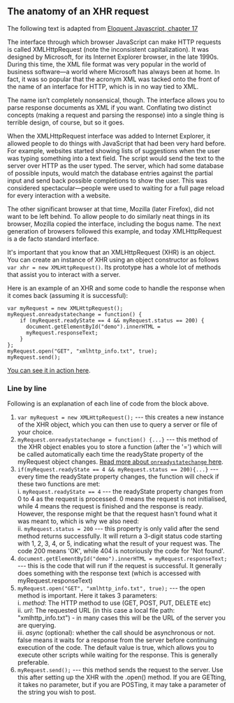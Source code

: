 ## The anatomy of an XHR request

The following text is adapted from [Eloquent Javascript, chapter 17](http://eloquentjavascript.net/17_http.html#h_Gh3HVKEFJQ)   

The interface through which browser JavaScript can make HTTP requests is called XMLHttpRequest (note the inconsistent capitalization). It was designed by Microsoft, for its Internet Explorer browser, in the late 1990s. During this time, the XML file format was very popular in the world of business software—a world where Microsoft has always been at home. In fact, it was so popular that the acronym XML was tacked onto the front of the name of an interface for HTTP, which is in no way tied to XML.

The name isn’t completely nonsensical, though. The interface allows you to parse response documents as XML if you want. Conflating two distinct concepts (making a request and parsing the response) into a single thing is terrible design, of course, but so it goes.

When the XMLHttpRequest interface was added to Internet Explorer, it allowed people to do things with JavaScript that had been very hard before. For example, websites started showing lists of suggestions when the user was typing something into a text field. The script would send the text to the server over HTTP as the user typed. The server, which had some database of possible inputs, would match the database entries against the partial input and send back possible completions to show the user. This was considered spectacular—people were used to waiting for a full page reload for every interaction with a website.

The other significant browser at that time, Mozilla (later Firefox), did not want to be left behind. To allow people to do similarly neat things in its browser, Mozilla copied the interface, including the bogus name. The next generation of browsers followed this example, and today XMLHttpRequest is a de facto standard interface.  

It's important that you know that an XMLHttpRequest (XHR) is an object. You can create an instance of XHR using an object constructor as follows `var xhr = new XMLHttpRequest()`. Its prototype has a whole lot of methods that assist you to interact with a server.

Here is an example of an XHR and some code to handle the response when it comes back (assuming it is successful):  

~~~
var myRequest = new XMLHttpRequest();
myRequest.onreadystatechange = function() {
    if (myRequest.readyState == 4 && myRequest.status == 200) {
      document.getElementById("demo").innerHTML =
      myRequest.responseText;
    }
};
myRequest.open("GET", "xmlhttp_info.txt", true);
myRequest.send();
~~~

[You can see it in action here](http://www.w3schools.com/xml/xml_http.asp).  

### Line by line
Following is an explanation of each line of code from the block above.

1. `var myRequest = new XMLHttpRequest();` --- this creates a new instance of the XHR object, which you can then use to query a server or file of your choice.  
2. `myRequest.onreadystatechange = function() {...}` --- this method of the XHR object enables you to store a function (after the '=') which will be called automatically each time the readyState property of the myRequest object changes. [Read more about `onreadystatechange` here](https://developer.mozilla.org/en-US/docs/Web/API/XMLHttpRequest/onreadystatechange).
3. `if(myRequest.readyState == 4 && myRequest.status == 200){...}` --- every time the readyState property changes, the function will check if these two functions are met:  
  i. `myRequest.readyState == 4` --- the readyState property changes from 0 to 4 as the request is processed. 0 means the request is not initialised, while 4 means the request is finished and the response is ready. However, the response might be that the request hasn't found what it was meant to, which is why we also need:  
  ii. `myRequest.status = 200` --- this property is only valid after the send method returns successfully. It will return a 3-digit status code starting with 1, 2, 3, 4, or 5, indicating what the result of your request was. The code 200 means 'OK', while 404 is notoriously the code for 'Not found'.
4. `document.getElementById("demo").innerHTML = myRequest.responseText;` --- this is the code that will run if the request is successful. It generally does something with the response text (which is accessed with myRequest.responseText)
5. `myRequest.open("GET", "xmlhttp_info.txt", true);` --- the open method is important. Here it takes 3 parameters:  
  i. *method*: The HTTP method to use (GET, POST, PUT, DELETE etc)  
  ii. *url*: The requested URL (in this case a local file path: "xmlhttp_info.txt") - in many cases this will be the URL of the server you are querying.  
  iii. *async* (optional): whether the call should be asynchronous or not. false means it waits for a response from the server before continuing execution of the code. The default value is true, which allows you to execute other scripts while waiting for the response. This is generally preferable.
6. `myRequest.send();` --- this method sends the request to the server. Use this after setting up the XHR with the .open() method. If you are GETting, it takes no parameter, but if you are POSTing, it may take a parameter of the string you wish to post.
